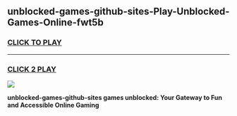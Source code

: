 
## unblocked-games-github-sites-Play-Unblocked-Games-Online-fwt5b
<h3>
<a href="https://premium76.site?title=unblocked-games-github-sites&ref=25A">CLICK TO PLAY</a></h3>
<hr>

<h3>
<a href="https://premium76.site?title=unblocked-games-github-sites&ref=25A">CLICK 2 PLAY</a>
  
</h3>

<a href="https://premium76.site?title=unblocked-games-github-sites&ref=25A"><img src="https://clearcache.store/games.png"></a>


**unblocked-games-github-sites games unblocked: Your Gateway to Fun and Accessible Online Gaming**
